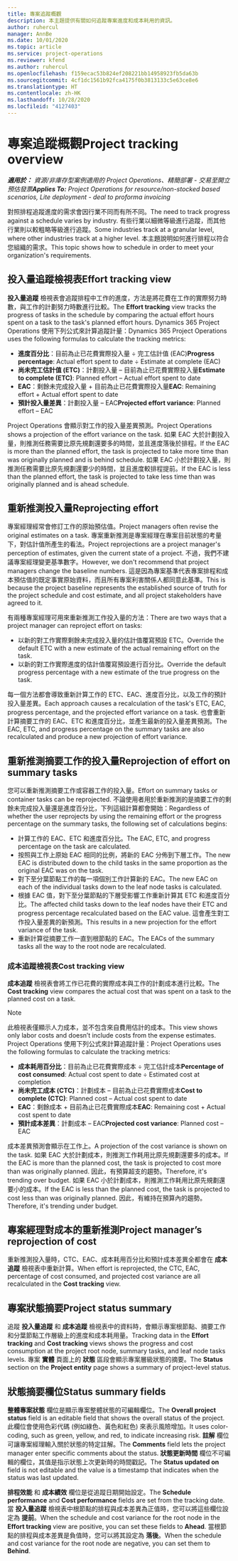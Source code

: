 ```yaml
---
title: 專案追蹤概觀
description: 本主題提供有關如何追蹤專案進度和成本耗用的資訊。
author: ruhercul
manager: AnnBe
ms.date: 10/01/2020
ms.topic: article
ms.service: project-operations
ms.reviewer: kfend
ms.author: ruhercul
ms.openlocfilehash: f159ecac53b824ef208221bb14958923fb5da63b
ms.sourcegitcommit: 4cf1dc1561b92fca4175f0b3813133c5e63ce8e6
ms.translationtype: HT
ms.contentlocale: zh-HK
ms.lasthandoff: 10/28/2020
ms.locfileid: "4127403"
---
```

# <a name="project-tracking-overview"></a><span data-ttu-id="65459-103">專案追蹤概觀</span><span class="sxs-lookup"><span data-stu-id="65459-103">Project tracking overview</span></span>

<span data-ttu-id="65459-104">_**適用於：** 資源/非庫存型案例適用的 Project Operations、精簡部署 - 交易至開立預估發票_</span><span class="sxs-lookup"><span data-stu-id="65459-104">_**Applies To:** Project Operations for resource/non-stocked based scenarios, Lite deployment - deal to proforma invoicing_</span></span>

<span data-ttu-id="65459-105">對照排程追蹤進度的需求會因行業不同而有所不同。</span><span class="sxs-lookup"><span data-stu-id="65459-105">The need to track progress against a schedule varies by industry.</span></span> <span data-ttu-id="65459-106">有些行業以細微等級進行追蹤，而其他行業則以較粗略等級進行追蹤。</span><span class="sxs-lookup"><span data-stu-id="65459-106">Some industries track at a granular level, where other industries track at a higher level.</span></span> <span data-ttu-id="65459-107">本主題說明如何進行排程以符合您組織的需求。</span><span class="sxs-lookup"><span data-stu-id="65459-107">This topic shows how to schedule in order to meet your organization's requirements.</span></span>

## <a name="effort-tracking-view"></a><span data-ttu-id="65459-108">投入量追蹤檢視表</span><span class="sxs-lookup"><span data-stu-id="65459-108">Effort tracking view</span></span>

<span data-ttu-id="65459-109">**投入量追蹤** 檢視表會追蹤排程中工作的進度，方法是將花費在工作的實際努力時數，與工作的計劃努力時數進行比較。</span><span class="sxs-lookup"><span data-stu-id="65459-109">The **Effort tracking** view tracks the progress of tasks in the schedule by comparing the actual effort hours spent on a task to the task's planned effort hours.</span></span> <span data-ttu-id="65459-110">Dynamics 365 Project Operations 使用下列公式來計算追蹤計量：</span><span class="sxs-lookup"><span data-stu-id="65459-110">Dynamics 365 Project Operations uses the following formulas to calculate the tracking metrics:</span></span>

- <span data-ttu-id="65459-111">**進度百分比**：目前為止已花費實際投入量 ÷ 完工估計值 (EAC)</span><span class="sxs-lookup"><span data-stu-id="65459-111">**Progress percentage**: Actual effort spent to date ÷ Estimate at complete (EAC)</span></span> 
- <span data-ttu-id="65459-112">**尚未完工估計值 (ETC)**：計劃投入量 – 目前為止已花費實際投入量</span><span class="sxs-lookup"><span data-stu-id="65459-112">**Estimate to complete (ETC)**: Planned effort – Actual effort spent to date</span></span> 
- <span data-ttu-id="65459-113">**EAC**：剩餘未完成投入量 + 目前為止已花費實際投入量</span><span class="sxs-lookup"><span data-stu-id="65459-113">**EAC**: Remaining effort + Actual effort spent to date</span></span> 
- <span data-ttu-id="65459-114">**預計投入量差異**：計劃投入量 – EAC</span><span class="sxs-lookup"><span data-stu-id="65459-114">**Projected effort variance**: Planned effort – EAC</span></span>

<span data-ttu-id="65459-115">Project Operations 會顯示對工作的投入量差異預測。</span><span class="sxs-lookup"><span data-stu-id="65459-115">Project Operations shows a projection of the effort variance on the task.</span></span> <span data-ttu-id="65459-116">如果 EAC 大於計劃投入量，則推測任務需要比原先規劃還要多的時間，並且進度落後於排程。</span><span class="sxs-lookup"><span data-stu-id="65459-116">If the EAC is more than the planned effort, the task is projected to take more time than was originally planned and is behind schedule.</span></span> <span data-ttu-id="65459-117">如果 EAC 小於計劃投入量，則推測任務需要比原先規劃還要少的時間，並且進度較排程提前。</span><span class="sxs-lookup"><span data-stu-id="65459-117">If the EAC is less than the planned effort, the task is projected to take less time than was originally planned and is ahead schedule.</span></span>

## <a name="reprojecting-effort"></a><span data-ttu-id="65459-118">重新推測投入量</span><span class="sxs-lookup"><span data-stu-id="65459-118">Reprojecting effort</span></span>

<span data-ttu-id="65459-119">專案經理經常會修訂工作的原始預估值。</span><span class="sxs-lookup"><span data-stu-id="65459-119">Project managers often revise the original estimates on a task.</span></span> <span data-ttu-id="65459-120">專案重新推測是專案經理在專案目前狀態的考量下，對估計值所產生的看法。</span><span class="sxs-lookup"><span data-stu-id="65459-120">Project reprojections are a project manager's perception of estimates, given the current state of a project.</span></span> <span data-ttu-id="65459-121">不過，我們不建議專案經理變更基準數字。</span><span class="sxs-lookup"><span data-stu-id="65459-121">However, we don't recommend that project managers change the baseline numbers.</span></span> <span data-ttu-id="65459-122">這是因為專案基準代表專案排程和成本預估值的既定事實原始資料，而且所有專案利害關係人都同意此基準。</span><span class="sxs-lookup"><span data-stu-id="65459-122">This is because the project baseline represents the established source of truth for the project schedule and cost estimate, and all project stakeholders have agreed to it.</span></span>

<span data-ttu-id="65459-123">有兩種專案經理可用來重新推測工作投入量的方法：</span><span class="sxs-lookup"><span data-stu-id="65459-123">There are two ways that a project manager can reproject effort on tasks:</span></span>

- <span data-ttu-id="65459-124">以新的對工作實際剩餘未完成投入量的估計值覆寫預設 ETC。</span><span class="sxs-lookup"><span data-stu-id="65459-124">Override the default ETC with a new estimate of the actual remaining effort on the task.</span></span> 
- <span data-ttu-id="65459-125">以新的對工作實際進度的估計值覆寫預設進行百分比。</span><span class="sxs-lookup"><span data-stu-id="65459-125">Override the default progress percentage with a new estimate of the true progress on the task.</span></span>

<span data-ttu-id="65459-126">每一個方法都會導致重新計算工作的 ETC、EAC、進度百分比，以及工作的預計投入量差異。</span><span class="sxs-lookup"><span data-stu-id="65459-126">Each approach causes a recalculation of the task's ETC, EAC, progress percentage, and the projected effort variance on a task.</span></span> <span data-ttu-id="65459-127">也會重新計算摘要工作的 EAC、ETC 和進度百分比，並產生最新的投入量差異預測。</span><span class="sxs-lookup"><span data-stu-id="65459-127">The EAC, ETC, and progress percentage on the summary tasks are also recalculated and produce a new projection of effort variance.</span></span>

## <a name="reprojection-of-effort-on-summary-tasks"></a><span data-ttu-id="65459-128">重新推測摘要工作的投入量</span><span class="sxs-lookup"><span data-stu-id="65459-128">Reprojection of effort on summary tasks</span></span>

<span data-ttu-id="65459-129">您可以重新推測摘要工作或容器工作的投入量。</span><span class="sxs-lookup"><span data-stu-id="65459-129">Effort on summary tasks or container tasks can be reprojected.</span></span> <span data-ttu-id="65459-130">不論使用者用於重新推測的是摘要工作的剩餘未完成投入量還是進度百分比，下列這組計算都會開始：</span><span class="sxs-lookup"><span data-stu-id="65459-130">Regardless of whether the user reprojects by using the remaining effort or the progress percentage on the summary tasks, the following set of calculations begins:</span></span>

- <span data-ttu-id="65459-131">計算工作的 EAC、ETC 和進度百分比。</span><span class="sxs-lookup"><span data-stu-id="65459-131">The EAC, ETC, and progress percentage on the task are calculated.</span></span>
- <span data-ttu-id="65459-132">按照與工作上原始 EAC 相同的比例，將新的 EAC 分佈到下層工作。</span><span class="sxs-lookup"><span data-stu-id="65459-132">The new EAC is distributed down to the child tasks in the same proportion as the original EAC was on the task.</span></span>
- <span data-ttu-id="65459-133">對下至分葉節點工作的每一項個別工作計算新的 EAC。</span><span class="sxs-lookup"><span data-stu-id="65459-133">The new EAC on each of the individual tasks down to the leaf node tasks is calculated.</span></span> 
- <span data-ttu-id="65459-134">根據 EAC 值，對下至分葉節點的下層受影響工作重新計算其 ETC 和進度百分比。</span><span class="sxs-lookup"><span data-stu-id="65459-134">The affected child tasks down to the leaf nodes have their ETC and progress percentage recalculated based on the EAC value.</span></span> <span data-ttu-id="65459-135">這會產生對工作投入量差異的新預測。</span><span class="sxs-lookup"><span data-stu-id="65459-135">This results in a new projection for the effort variance of the task.</span></span> 
- <span data-ttu-id="65459-136">重新計算從摘要工作一直到根節點的 EAC。</span><span class="sxs-lookup"><span data-stu-id="65459-136">The EACs of the summary tasks all the way to the root node are recalculated.</span></span>

### <a name="cost-tracking-view"></a><span data-ttu-id="65459-137">成本追蹤檢視表</span><span class="sxs-lookup"><span data-stu-id="65459-137">Cost tracking view</span></span> 

<span data-ttu-id="65459-138">**成本追蹤** 檢視表會將工作已花費的實際成本與工作的計劃成本進行比較。</span><span class="sxs-lookup"><span data-stu-id="65459-138">The **Cost tracking** view compares the actual cost that was spent on a task to the planned cost on a task.</span></span> 

> [!NOTE]
> <span data-ttu-id="65459-139">此檢視表僅顯示人力成本，並不包含來自費用估計的成本。</span><span class="sxs-lookup"><span data-stu-id="65459-139">This view shows only labor costs and doesn’t include costs from the expense estimates.</span></span> <span data-ttu-id="65459-140">Project Operations 使用下列公式來計算追蹤計量：</span><span class="sxs-lookup"><span data-stu-id="65459-140">Project Operations uses the following formulas to calculate the tracking metrics:</span></span>

- <span data-ttu-id="65459-141">**成本耗用百分比**：目前為止已花費實際成本 ÷ 完工估計成本</span><span class="sxs-lookup"><span data-stu-id="65459-141">**Percentage of cost consumed**: Actual cost spent to date ÷ Estimated cost at completion</span></span>
- <span data-ttu-id="65459-142">**尚未完工成本 (CTC)**：計劃成本 – 目前為止已花費實際成本</span><span class="sxs-lookup"><span data-stu-id="65459-142">**Cost to complete (CTC)**: Planned cost – Actual cost spent to date</span></span>
- <span data-ttu-id="65459-143">**EAC**：剩餘成本 + 目前為止已花費實際成本</span><span class="sxs-lookup"><span data-stu-id="65459-143">**EAC**: Remaining cost + Actual cost spent to date</span></span>
- <span data-ttu-id="65459-144">**預計成本差異**：計劃成本 – EAC</span><span class="sxs-lookup"><span data-stu-id="65459-144">**Projected cost variance**: Planned cost – EAC</span></span>

<span data-ttu-id="65459-145">成本差異預測會顯示在工作上。</span><span class="sxs-lookup"><span data-stu-id="65459-145">A projection of the cost variance is shown on the task.</span></span> <span data-ttu-id="65459-146">如果 EAC 大於計劃成本，則推測工作耗用比原先規劃還要多的成本。</span><span class="sxs-lookup"><span data-stu-id="65459-146">If the EAC is more than the planned cost, the task is projected to cost more than was originally planned.</span></span> <span data-ttu-id="65459-147">因此，有預算超支的趨勢。</span><span class="sxs-lookup"><span data-stu-id="65459-147">Therefore, it's trending over budget.</span></span> <span data-ttu-id="65459-148">如果 EAC 小於計劃成本，則推測工作耗用比原先規劃還要小的成本。</span><span class="sxs-lookup"><span data-stu-id="65459-148">If the EAC is less than the planned cost, the task is projected to cost less than was originally planned.</span></span> <span data-ttu-id="65459-149">因此，有維持在預算內的趨勢。</span><span class="sxs-lookup"><span data-stu-id="65459-149">Therefore, it's trending under budget.</span></span>

## <a name="project-managers-reprojection-of-cost"></a><span data-ttu-id="65459-150">專案經理對成本的重新推測</span><span class="sxs-lookup"><span data-stu-id="65459-150">Project manager’s reprojection of cost</span></span>

<span data-ttu-id="65459-151">重新推測投入量時，CTC、EAC、成本耗用百分比和預計成本差異全都會在 **成本追蹤** 檢視表中重新計算。</span><span class="sxs-lookup"><span data-stu-id="65459-151">When effort is reprojected, the CTC, EAC, percentage of cost consumed, and projected cost variance are all recalculated in the **Cost tracking** view.</span></span>

## <a name="project-status-summary"></a><span data-ttu-id="65459-152">專案狀態摘要</span><span class="sxs-lookup"><span data-stu-id="65459-152">Project status summary</span></span>

<span data-ttu-id="65459-153">追蹤 **投入量追蹤** 和 **成本追蹤** 檢視表中的資料時，會顯示專案根節點、摘要工作和分葉節點工作層級上的進度和成本耗用量。</span><span class="sxs-lookup"><span data-stu-id="65459-153">Tracking data in the **Effort tracking** and **Cost tracking** views shows the progress and cost consumption at the project root node, summary tasks, and leaf node tasks levels.</span></span> <span data-ttu-id="65459-154">專案 **實體** 頁面上的 **狀態** 區段會顯示專案層級狀態的摘要。</span><span class="sxs-lookup"><span data-stu-id="65459-154">The **Status** section on the **Project entity** page shows a summary of project-level status.</span></span>

## <a name="status-summary-fields"></a><span data-ttu-id="65459-155">狀態摘要欄位</span><span class="sxs-lookup"><span data-stu-id="65459-155">Status summary fields</span></span>

<span data-ttu-id="65459-156">**整體專案狀態** 欄位是顯示專案整體狀態的可編輯欄位。</span><span class="sxs-lookup"><span data-stu-id="65459-156">The **Overall project status** field is an editable field that shows the overall status of the project.</span></span> <span data-ttu-id="65459-157">此欄位會使用色彩代碼 (例如綠色、黃色和紅色) 來表示風險增加。</span><span class="sxs-lookup"><span data-stu-id="65459-157">It uses color-coding, such as green, yellow, and red, to indicate increasing risk.</span></span> <span data-ttu-id="65459-158">**註解** 欄位可讓專案經理輸入關於狀態的特定註解。</span><span class="sxs-lookup"><span data-stu-id="65459-158">The **Comments** field lets the project manager enter specific comments about the status.</span></span> <span data-ttu-id="65459-159">**狀態更新時間** 欄位不可編輯的欄位，其值是指示狀態上次更新時的時間戳記。</span><span class="sxs-lookup"><span data-stu-id="65459-159">The **Status updated on** field is not editable and the value is a timestamp that indicates when the status was last updated.</span></span>

<span data-ttu-id="65459-160">**排程效能** 和 **成本績效** 欄位是從追蹤日期開始設定。</span><span class="sxs-lookup"><span data-stu-id="65459-160">The **Schedule performance** and **Cost performance** fields are set from the tracking date.</span></span> <span data-ttu-id="65459-161">當 **投入量追蹤** 檢視表中根節點的排程與成本差異為正值時，您可以將這些欄位設定為 **提前**。</span><span class="sxs-lookup"><span data-stu-id="65459-161">When the schedule and cost variance for the root node in the **Effort tracking** view are positive, you can set these fields to **Ahead**.</span></span> <span data-ttu-id="65459-162">當根節點的排程與成本差異是負值時，您可以將其設定為 **落後**。</span><span class="sxs-lookup"><span data-stu-id="65459-162">When the schedule and cost variance for the root node are negative, you can set them to **Behind**.</span></span>
